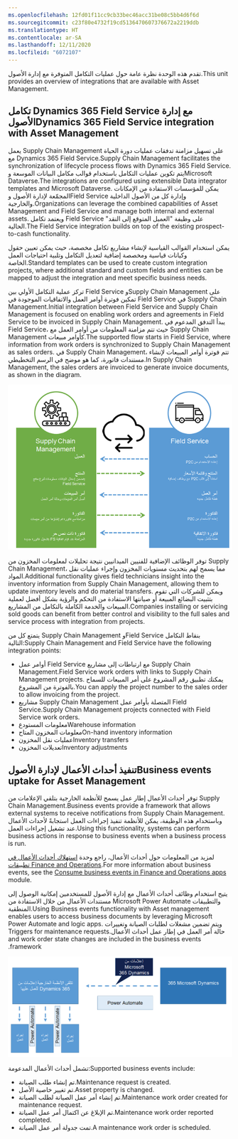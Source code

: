 ```yaml
---
ms.openlocfilehash: 12fd01f11cc9cb33bec46acc31be08c5bb4d6f6d
ms.sourcegitcommit: c23f80e4732f19cd5136470607376672a2219ddb
ms.translationtype: HT
ms.contentlocale: ar-SA
ms.lasthandoff: 12/11/2020
ms.locfileid: "6072107"
---
```

<span data-ttu-id="351a5-101">تقدم هذه الوحدة نظرة عامة حول عمليات التكامل المتوفرة مع إدارة الأصول.</span><span class="sxs-lookup"><span data-stu-id="351a5-101">This unit provides an overview of integrations that are available with Asset Management.</span></span>

## <a name="dynamics-365-field-service-integration-with-asset-management"></a><span data-ttu-id="351a5-102">تكامل Dynamics 365 Field Service مع إدارة الأصول</span><span class="sxs-lookup"><span data-stu-id="351a5-102">Dynamics 365 Field Service integration with Asset Management</span></span>

<span data-ttu-id="351a5-103">يعمل Supply Chain Management على تسهيل مزامنة تدفقات عمليات دورة الحياة مع Dynamics 365 Field Service.</span><span class="sxs-lookup"><span data-stu-id="351a5-103">Supply Chain Management facilitates the synchronization of lifecycle process flows with Dynamics 365 Field Service.</span></span> <span data-ttu-id="351a5-104">يتم تكوين عمليات التكامل باستخدام قوالب مكامل البيانات الموسعة وMicrosoft Dataverse.</span><span class="sxs-lookup"><span data-stu-id="351a5-104">The integrations are configured using extensible Data integrator templates and Microsoft Dataverse.</span></span> <span data-ttu-id="351a5-105">يمكن للمؤسسات الاستفادة من الإمكانات المجمّعة لإدارة الأصول وField Service وإدارة كل من الأصول الداخلية والخارجية.</span><span class="sxs-lookup"><span data-stu-id="351a5-105">Organizations can leverage the combined capabilities of Asset Management and Field Service and manage both internal and external assets.</span></span> <span data-ttu-id="351a5-106">ويعتمد تكامل Field Service على وظيفة "العميل المتوقع إلى النقد" الحالية.</span><span class="sxs-lookup"><span data-stu-id="351a5-106">The Field Service integration builds on top of the existing prospect-to-cash functionality.</span></span> 

<span data-ttu-id="351a5-107">يمكن استخدام القوالب القياسية لإنشاء مشاريع تكامل مخصصة، حيث يمكن تعيين حقول وكيانات قياسية ومخصصة إضافية لتعديل التكامل وتلبية احتياجات العمل الخاصة.</span><span class="sxs-lookup"><span data-stu-id="351a5-107">Standard templates can be used to create custom integration projects, where additional standard and custom fields and entities can be mapped to adjust the integration and meet specific business needs.</span></span>

<span data-ttu-id="351a5-108">تركز عملية التكامل الأولي بين Field Service وSupply Chain Management على تمكين فوترة أوامر العمل والاتفاقيات الموجودة في Field Service في Supply Chain Management.</span><span class="sxs-lookup"><span data-stu-id="351a5-108">Initial integration between Field Service and Supply Chain Management is focused on enabling work orders and agreements in Field Service to be invoiced in Supply Chain Management.</span></span> <span data-ttu-id="351a5-109">يبدأ التدفق المدعوم في Field Service، حيث تتم مزامنة المعلومات من أوامر العمل مع Supply Chain Management كأوامر مبيعات.</span><span class="sxs-lookup"><span data-stu-id="351a5-109">The supported flow starts in Field Service, where information from work orders is synchronized to Supply Chain Management as sales orders.</span></span> <span data-ttu-id="351a5-110">في Supply Chain Management، تتم فوترة أوامر المبيعات لإنشاء مستندات فاتورة، كما هو موضح في الرسم التخطيطي.</span><span class="sxs-lookup"><span data-stu-id="351a5-110">In Supply Chain Management, the sales orders are invoiced to generate invoice documents, as shown in the diagram.</span></span> 

![رسم تخطيطي يوضح نقاط التكامل بين Field Service وSupply Chain Management.](../media/field-service-integration-c.png)

 
<span data-ttu-id="351a5-112">توفر الوظائف الإضافية للفنيين الميدانيين نتيجة تحليلات لمعلومات المخزون من Supply Chain Management، مما يسمح لهم بتحديث مستويات المخزون وإجراء عمليات نقل المواد.</span><span class="sxs-lookup"><span data-stu-id="351a5-112">Additional functionality gives field technicians insight into the inventory information from Supply Chain Management, allowing them to update inventory levels and do material transfers.</span></span> <span data-ttu-id="351a5-113">ويمكن للشركات التي تقوم بتثبيت البضائع المبيعة أو صيانتها الاستفادة من التحكم والرؤية بشكل أفضل لعملية المبيعات والخدمة الكاملة بالتكامل من المشاريع.</span><span class="sxs-lookup"><span data-stu-id="351a5-113">Companies installing or servicing sold goods can benefit from better control and visibility to the full sales and service process with integration from projects.</span></span>

<span data-ttu-id="351a5-114">يتمتع كل من Supply Chain Management وField Service بنقاط التكامل التالية:</span><span class="sxs-lookup"><span data-stu-id="351a5-114">Supply Chain Management and Field Service have the following integration points:</span></span>

- <span data-ttu-id="351a5-115">أوامر عمل Field Service مع ارتباطات إلى مشاريع Supply Chain Management.</span><span class="sxs-lookup"><span data-stu-id="351a5-115">Field Service work orders with links to Supply Chain Management projects.</span></span> <span data-ttu-id="351a5-116">يمكنك تطبيق رقم المشروع على أمر المبيعات للسماح بالفوترة من المشروع.</span><span class="sxs-lookup"><span data-stu-id="351a5-116">You can apply the project number to the sales order to allow invoicing from the project.</span></span>
- <span data-ttu-id="351a5-117">مشاريع Supply Chain Management المتصلة بأوامر عمل Field Service.</span><span class="sxs-lookup"><span data-stu-id="351a5-117">Supply Chain Management projects connected with Field Service work orders.</span></span>
- <span data-ttu-id="351a5-118">معلومات المستودع</span><span class="sxs-lookup"><span data-stu-id="351a5-118">Warehouse information</span></span>
- <span data-ttu-id="351a5-119">معلومات المخزون المتاح</span><span class="sxs-lookup"><span data-stu-id="351a5-119">On-hand inventory information</span></span>
- <span data-ttu-id="351a5-120">عمليات نقل المخزون</span><span class="sxs-lookup"><span data-stu-id="351a5-120">Inventory transfers</span></span>
- <span data-ttu-id="351a5-121">تعديلات المخزون</span><span class="sxs-lookup"><span data-stu-id="351a5-121">Inventory adjustments</span></span>

## <a name="business-events-uptake-for-asset-management"></a><span data-ttu-id="351a5-122">تنفيذ أحداث الأعمال لإدارة الأصول</span><span class="sxs-lookup"><span data-stu-id="351a5-122">Business events uptake for Asset Management</span></span>
<span data-ttu-id="351a5-123">توفر ‏‫أحداث الأعمال‬ إطار عمل يسمح للأنظمة الخارجية بتلقي الإعلامات من Supply Chain Management.</span><span class="sxs-lookup"><span data-stu-id="351a5-123">Business events provide a framework that allows external systems to receive notifications from Supply Chain Management.</span></span> <span data-ttu-id="351a5-124">وباستخدام هذه الوظيفة، يمكن للأنظمة تنفيذ إجراءات العمل استجابةً لأحداث الأعمال عند تشغيل إجراءات العمل.</span><span class="sxs-lookup"><span data-stu-id="351a5-124">Using this functionality, systems can perform business actions in response to business events when a business process is run.</span></span>

<span data-ttu-id="351a5-125">لمزيد من المعلومات حول أحداث الأعمال، راجع وحدة [استهلاك أحداث الأعمال في تطبيقات Finance and Operations](https://docs.microsoft.com/learn/modules/business-events-finance-operations//?azure-portal=true).</span><span class="sxs-lookup"><span data-stu-id="351a5-125">For more information about business events, see the [Consume business events in Finance and Operations apps](https://docs.microsoft.com/learn/modules/business-events-finance-operations//?azure-portal=true) module.</span></span>

<span data-ttu-id="351a5-126">يتيح استخدام وظائف أحداث الأعمال مع إدارة الأصول للمستخدمين إمكانية الوصول إلى مستندات الأعمال من خلال الاستفادة من Microsoft Power Automate والتطبيقات المنطقية.</span><span class="sxs-lookup"><span data-stu-id="351a5-126">Using Business events functionality with Asset management enables users to access business documents by leveraging Microsoft Power Automate and logic apps.</span></span> <span data-ttu-id="351a5-127">ويتم تضمين مشغلات لطلبات الصيانة وتغييرات حالة أمر العمل في إطار عمل ‏‫أحداث الأعمال.</span><span class="sxs-lookup"><span data-stu-id="351a5-127">Triggers for maintenance requests and work order state changes are included in the business events framework.</span></span> 

![رسم تخطيطي يوضح كيفية حصول الأنظمة الخارجية على إعلامات من Supply Chain Management عبر Power Automate.](../media/business-events-c.png) 

<span data-ttu-id="351a5-129">تشمل أحداث الأعمال المدعومة:</span><span class="sxs-lookup"><span data-stu-id="351a5-129">Supported business events include:</span></span>

- <span data-ttu-id="351a5-130">تم إنشاء طلب الصيانة.</span><span class="sxs-lookup"><span data-stu-id="351a5-130">Maintenance request is created.</span></span>
- <span data-ttu-id="351a5-131">تم تغيير خاصية الأصل.</span><span class="sxs-lookup"><span data-stu-id="351a5-131">Asset property is changed.</span></span>
- <span data-ttu-id="351a5-132">تم إنشاء أمر عمل الصيانة لطلب الصيانة.</span><span class="sxs-lookup"><span data-stu-id="351a5-132">Maintenance work order created for maintenance request.</span></span>
- <span data-ttu-id="351a5-133">تم الإبلاغ عن اكتمال أمر عمل الصيانة.</span><span class="sxs-lookup"><span data-stu-id="351a5-133">Maintenance work order reported completed.</span></span>
- <span data-ttu-id="351a5-134">تمت جدولة أمر عمل الصيانة.</span><span class="sxs-lookup"><span data-stu-id="351a5-134">A maintenance work order is scheduled.</span></span>


